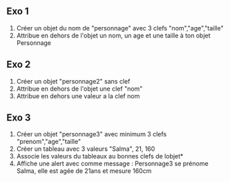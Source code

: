 ## Exo 1
1. Créer un objet du nom de "personnage" avec 3 clefs "nom","age","taille"
2. Attribue en dehors de l'objet un nom, un age et une taille à ton objet Personnage

## Exo 2
1. Créer un objet "personnage2" sans clef
2. Attribue en dehors de l'objet une clef "nom"
3. Attribue en dehors une valeur a la clef nom

## Exo 3
1. Créer un objet "personnage3"  avec minimum 3 clefs "prenom","age","taille"
2. Créer un tableau avec 3 valeurs "Salma", 21, 160
3. Associe les valeurs du tableaux au bonnes clefs de lobjet*
4. Affiche une alert avec comme message : Personnage3 se prénome Salma, elle est agée de 21ans et mesure 160cm